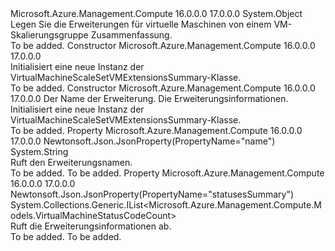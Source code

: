 <Type Name="VirtualMachineScaleSetVMExtensionsSummary" FullName="Microsoft.Azure.Management.Compute.Models.VirtualMachineScaleSetVMExtensionsSummary">
  <TypeSignature Language="C#" Value="public class VirtualMachineScaleSetVMExtensionsSummary" />
  <TypeSignature Language="ILAsm" Value=".class public auto ansi beforefieldinit VirtualMachineScaleSetVMExtensionsSummary extends System.Object" />
  <TypeSignature Language="DocId" Value="T:Microsoft.Azure.Management.Compute.Models.VirtualMachineScaleSetVMExtensionsSummary" />
  <TypeSignature Language="VB.NET" Value="Public Class VirtualMachineScaleSetVMExtensionsSummary" />
  <TypeSignature Language="F#" Value="type VirtualMachineScaleSetVMExtensionsSummary = class" />
  <AssemblyInfo>
    <AssemblyName>Microsoft.Azure.Management.Compute</AssemblyName>
    <AssemblyVersion>16.0.0.0</AssemblyVersion>
    <AssemblyVersion>17.0.0.0</AssemblyVersion>
  </AssemblyInfo>
  <Base>
    <BaseTypeName>System.Object</BaseTypeName>
  </Base>
  <Interfaces />
  <Docs>
    <summary>
            Legen Sie die Erweiterungen für virtuelle Maschinen von einem VM-Skalierungsgruppe Zusammenfassung.
            </summary>
    <remarks>To be added.</remarks>
  </Docs>
  <Members>
    <Member MemberName=".ctor">
      <MemberSignature Language="C#" Value="public VirtualMachineScaleSetVMExtensionsSummary ();" />
      <MemberSignature Language="ILAsm" Value=".method public hidebysig specialname rtspecialname instance void .ctor() cil managed" />
      <MemberSignature Language="DocId" Value="M:Microsoft.Azure.Management.Compute.Models.VirtualMachineScaleSetVMExtensionsSummary.#ctor" />
      <MemberSignature Language="VB.NET" Value="Public Sub New ()" />
      <MemberType>Constructor</MemberType>
      <AssemblyInfo>
        <AssemblyName>Microsoft.Azure.Management.Compute</AssemblyName>
        <AssemblyVersion>16.0.0.0</AssemblyVersion>
        <AssemblyVersion>17.0.0.0</AssemblyVersion>
      </AssemblyInfo>
      <Parameters />
      <Docs>
        <summary>
            Initialisiert eine neue Instanz der VirtualMachineScaleSetVMExtensionsSummary-Klasse.
            </summary>
        <remarks>To be added.</remarks>
      </Docs>
    </Member>
    <Member MemberName=".ctor">
      <MemberSignature Language="C#" Value="public VirtualMachineScaleSetVMExtensionsSummary (string name = null, System.Collections.Generic.IList&lt;Microsoft.Azure.Management.Compute.Models.VirtualMachineStatusCodeCount&gt; statusesSummary = null);" />
      <MemberSignature Language="ILAsm" Value=".method public hidebysig specialname rtspecialname instance void .ctor(string name, class System.Collections.Generic.IList`1&lt;class Microsoft.Azure.Management.Compute.Models.VirtualMachineStatusCodeCount&gt; statusesSummary) cil managed" />
      <MemberSignature Language="DocId" Value="M:Microsoft.Azure.Management.Compute.Models.VirtualMachineScaleSetVMExtensionsSummary.#ctor(System.String,System.Collections.Generic.IList{Microsoft.Azure.Management.Compute.Models.VirtualMachineStatusCodeCount})" />
      <MemberSignature Language="VB.NET" Value="Public Sub New (Optional name As String = null, Optional statusesSummary As IList(Of VirtualMachineStatusCodeCount) = null)" />
      <MemberSignature Language="F#" Value="new Microsoft.Azure.Management.Compute.Models.VirtualMachineScaleSetVMExtensionsSummary : string * System.Collections.Generic.IList&lt;Microsoft.Azure.Management.Compute.Models.VirtualMachineStatusCodeCount&gt; -&gt; Microsoft.Azure.Management.Compute.Models.VirtualMachineScaleSetVMExtensionsSummary" Usage="new Microsoft.Azure.Management.Compute.Models.VirtualMachineScaleSetVMExtensionsSummary (name, statusesSummary)" />
      <MemberType>Constructor</MemberType>
      <AssemblyInfo>
        <AssemblyName>Microsoft.Azure.Management.Compute</AssemblyName>
        <AssemblyVersion>16.0.0.0</AssemblyVersion>
        <AssemblyVersion>17.0.0.0</AssemblyVersion>
      </AssemblyInfo>
      <Parameters>
        <Parameter Name="name" Type="System.String" />
        <Parameter Name="statusesSummary" Type="System.Collections.Generic.IList&lt;Microsoft.Azure.Management.Compute.Models.VirtualMachineStatusCodeCount&gt;" />
      </Parameters>
      <Docs>
        <param name="name">Der Name der Erweiterung.</param>
        <param name="statusesSummary">Die Erweiterungsinformationen.</param>
        <summary>
            Initialisiert eine neue Instanz der VirtualMachineScaleSetVMExtensionsSummary-Klasse.
            </summary>
        <remarks>To be added.</remarks>
      </Docs>
    </Member>
    <Member MemberName="Name">
      <MemberSignature Language="C#" Value="public string Name { get; }" />
      <MemberSignature Language="ILAsm" Value=".property instance string Name" />
      <MemberSignature Language="DocId" Value="P:Microsoft.Azure.Management.Compute.Models.VirtualMachineScaleSetVMExtensionsSummary.Name" />
      <MemberSignature Language="VB.NET" Value="Public ReadOnly Property Name As String" />
      <MemberSignature Language="F#" Value="member this.Name : string" Usage="Microsoft.Azure.Management.Compute.Models.VirtualMachineScaleSetVMExtensionsSummary.Name" />
      <MemberType>Property</MemberType>
      <AssemblyInfo>
        <AssemblyName>Microsoft.Azure.Management.Compute</AssemblyName>
        <AssemblyVersion>16.0.0.0</AssemblyVersion>
        <AssemblyVersion>17.0.0.0</AssemblyVersion>
      </AssemblyInfo>
      <Attributes>
        <Attribute>
          <AttributeName>Newtonsoft.Json.JsonProperty(PropertyName="name")</AttributeName>
        </Attribute>
      </Attributes>
      <ReturnValue>
        <ReturnType>System.String</ReturnType>
      </ReturnValue>
      <Docs>
        <summary>
            Ruft den Erweiterungsnamen.
            </summary>
        <value>To be added.</value>
        <remarks>To be added.</remarks>
      </Docs>
    </Member>
    <Member MemberName="StatusesSummary">
      <MemberSignature Language="C#" Value="public System.Collections.Generic.IList&lt;Microsoft.Azure.Management.Compute.Models.VirtualMachineStatusCodeCount&gt; StatusesSummary { get; }" />
      <MemberSignature Language="ILAsm" Value=".property instance class System.Collections.Generic.IList`1&lt;class Microsoft.Azure.Management.Compute.Models.VirtualMachineStatusCodeCount&gt; StatusesSummary" />
      <MemberSignature Language="DocId" Value="P:Microsoft.Azure.Management.Compute.Models.VirtualMachineScaleSetVMExtensionsSummary.StatusesSummary" />
      <MemberSignature Language="VB.NET" Value="Public ReadOnly Property StatusesSummary As IList(Of VirtualMachineStatusCodeCount)" />
      <MemberSignature Language="F#" Value="member this.StatusesSummary : System.Collections.Generic.IList&lt;Microsoft.Azure.Management.Compute.Models.VirtualMachineStatusCodeCount&gt;" Usage="Microsoft.Azure.Management.Compute.Models.VirtualMachineScaleSetVMExtensionsSummary.StatusesSummary" />
      <MemberType>Property</MemberType>
      <AssemblyInfo>
        <AssemblyName>Microsoft.Azure.Management.Compute</AssemblyName>
        <AssemblyVersion>16.0.0.0</AssemblyVersion>
        <AssemblyVersion>17.0.0.0</AssemblyVersion>
      </AssemblyInfo>
      <Attributes>
        <Attribute>
          <AttributeName>Newtonsoft.Json.JsonProperty(PropertyName="statusesSummary")</AttributeName>
        </Attribute>
      </Attributes>
      <ReturnValue>
        <ReturnType>System.Collections.Generic.IList&lt;Microsoft.Azure.Management.Compute.Models.VirtualMachineStatusCodeCount&gt;</ReturnType>
      </ReturnValue>
      <Docs>
        <summary>
            Ruft die Erweiterungsinformationen ab.
            </summary>
        <value>To be added.</value>
        <remarks>To be added.</remarks>
      </Docs>
    </Member>
  </Members>
</Type>